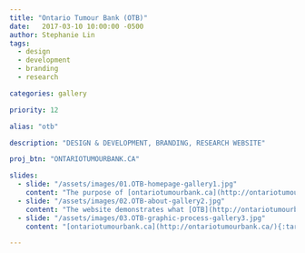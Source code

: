 ```yaml
---
title: "Ontario Tumour Bank (OTB)"
date:   2017-03-10 10:00:00 -0500
author: Stephanie Lin
tags:
  - design
  - development
  - branding
  - research

categories: gallery

priority: 12

alias: "otb"

description: "DESIGN & DEVELOPMENT, BRANDING, RESEARCH WEBSITE"

proj_btn: "ONTARIOTUMOURBANK.CA"

slides:
  - slide: "/assets/images/01.OTB-homepage-gallery1.jpg"
    content: "The purpose of [ontariotumourbank.ca](http://ontariotumourbank.ca/){:target=\"_blank\"} is to provide cancer researchers with a diverse selection of high-quality tumour-related biospecimens. This OICR project is highly visible, so the website is the most critical communication tool for potential researchers who are searching for cancer-related biospecimen resources and services online."
  - slide: "/assets/images/02.OTB-about-gallery2.jpg"
    content: "The website demonstrates what [OTB](http://ontariotumourbank.ca/){:target=\"_blank\"} offers to researchers as well as highlights their promises of quality assurance and diversity of biospecimens."
  - slide: "/assets/images/03.OTB-graphic-process-gallery3.jpg"
    content: "[ontariotumourbank.ca](http://ontariotumourbank.ca/){:target=\"_blank\"} allows researchers to request samples and provide feedback to [OTB](http://ontariotumourbank.ca/){:target=\"_blank\"}. We created an easy to follow graphical process to guide researchers through the sample request process."

---
```

